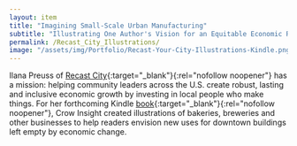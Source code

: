 ```yaml
---
layout: item
title: "Imagining Small-Scale Urban Manufacturing"
subtitle: "Illustrating One Author's Vision for an Equitable Economic Revival"
permalink: /Recast_City_Illustrations/
image: "/assets/img/Portfolio/Recast-Your-City-Illustrations-Kindle.png"
---
```

Ilana Preuss of [Recast City](https://www.recastcity.com/){:target="_blank"}{:rel="nofollow noopener"} has a mission: helping community leaders across the U.S. create robust, lasting and inclusive economic growth by investing in local people who make things. For her forthcoming Kindle [book](https://islandpress.org/books/recast-your-city){:target="_blank"}{:rel="nofollow noopener"}, Crow Insight created illustrations of bakeries, breweries and other businesses to help readers envision new uses for downtown buildings left empty by economic change.
